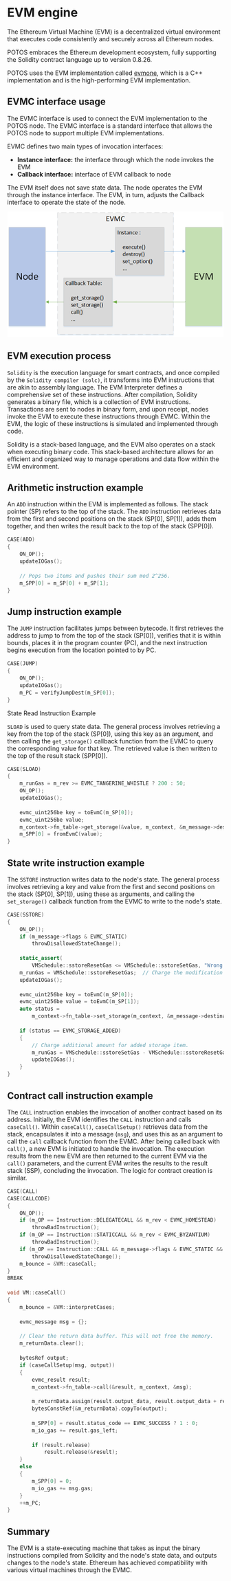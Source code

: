 # EVM engine

The Ethereum Virtual Machine (EVM) is a decentralized virtual environment that executes code consistently and securely across all Ethereum nodes.

POTOS embraces the Ethereum development ecosystem, fully supporting the Solidity contract language up to version 0.8.26.

POTOS uses the EVM implementation called [evmone](https://github.com/ethereum/evmone), which is a C++ implementation and is the high-performing EVM implementation.

## EVMC interface usage

The EVMC interface is used to connect the EVM implementation to the POTOS node. The EVMC interface is a standard interface that allows the POTOS node to support multiple EVM implementations.

EVMC defines two main types of invocation interfaces:

- **Instance interface:** the interface through which the node invokes the EVM
- **Callback interface:** interface of EVM callback to node

The EVM itself does not save state data. The node operates the EVM through the instance interface. The EVM, in turn, adjusts the Callback interface to operate the state of the node.

![](../_static/glossary/evmc.png)

## EVM execution process

`Solidity` is the execution language for smart contracts, and once compiled by the `Solidity compiler (solc)`, it transforms into EVM instructions that are akin to assembly language. The EVM Interpreter defines a comprehensive set of these instructions. After compilation, Solidity generates a binary file, which is a collection of EVM instructions. Transactions are sent to nodes in binary form, and upon receipt, nodes invoke the EVM to execute these instructions through EVMC. Within the EVM, the logic of these instructions is simulated and implemented through code.

Solidity is a stack-based language, and the EVM also operates on a stack when executing binary code. This stack-based architecture allows for an efficient and organized way to manage operations and data flow within the EVM environment.

## Arithmetic instruction example

An `ADD` instruction within the EVM is implemented as follows. The stack pointer (SP) refers to the top of the stack. The `ADD` instruction retrieves data from the first and second positions on the stack (SP[0], SP[1]), adds them together, and then writes the result back to the top of the stack (SPP[0]).

```c
CASE(ADD)
{
    ON_OP();
    updateIOGas();

    // Pops two items and pushes their sum mod 2^256.
    m_SPP[0] = m_SP[0] + m_SP[1];
}
```

## Jump instruction example

The `JUMP` instruction facilitates jumps between bytecode. It first retrieves the address to jump to from the top of the stack (SP[0]), verifies that it is within bounds, places it in the program counter (PC), and the next instruction begins execution from the location pointed to by PC.

```c
CASE(JUMP)
{
    ON_OP();
    updateIOGas();
    m_PC = verifyJumpDest(m_SP[0]);
}
```

State Read Instruction Example

`SLOAD` is used to query state data. The general process involves retrieving a key from the top of the stack (SP[0]), using this key as an argument, and then calling the `get_storage()` callback function from the EVMC to query the corresponding value for that key. The retrieved value is then written to the top of the result stack (SPP[0]).

```c
CASE(SLOAD)
{
    m_runGas = m_rev >= EVMC_TANGERINE_WHISTLE ? 200 : 50;
    ON_OP();
    updateIOGas();

    evmc_uint256be key = toEvmC(m_SP[0]);
    evmc_uint256be value;
    m_context->fn_table->get_storage(&value, m_context, &m_message->destination, &key);
    m_SPP[0] = fromEvmC(value);
}
```

## State write instruction example

The `SSTORE` instruction writes data to the node's state. The general process involves retrieving a key and value from the first and second positions on the stack (SP[0], SP[1]), using these as arguments, and calling the `set_storage()` callback function from the EVMC to write to the node's state.

```c
CASE(SSTORE)
{
    ON_OP();
    if (m_message->flags & EVMC_STATIC)
        throwDisallowedStateChange();

    static_assert(
        VMSchedule::sstoreResetGas <= VMSchedule::sstoreSetGas, "Wrong SSTORE gas costs");
    m_runGas = VMSchedule::sstoreResetGas;  // Charge the modification cost up front.
    updateIOGas();

    evmc_uint256be key = toEvmC(m_SP[0]);
    evmc_uint256be value = toEvmC(m_SP[1]);
    auto status =
        m_context->fn_table->set_storage(m_context, &m_message->destination, &key, &value);

    if (status == EVMC_STORAGE_ADDED)
    {
        // Charge additional amount for added storage item.
        m_runGas = VMSchedule::sstoreSetGas - VMSchedule::sstoreResetGas;
        updateIOGas();
    }
}
```

## Contract call instruction example

The `CALL` instruction enables the invocation of another contract based on its address. Initially, the EVM identifies the `CALL` instruction and calls `caseCall()`. Within `caseCall()`, `caseCallSetup()` retrieves data from the stack, encapsulates it into a message (`msg`), and uses this as an argument to call the `call` callback function from the EVMC. After being called back with `call()`, a new EVM is initiated to handle the invocation. The execution results from the new EVM are then returned to the current EVM via the `call()` parameters, and the current EVM writes the results to the result stack (SSP), concluding the invocation. The logic for contract creation is similar.

```c
CASE(CALL)
CASE(CALLCODE)
{
    ON_OP();
    if (m_OP == Instruction::DELEGATECALL && m_rev < EVMC_HOMESTEAD)
        throwBadInstruction();
    if (m_OP == Instruction::STATICCALL && m_rev < EVMC_BYZANTIUM)
        throwBadInstruction();
    if (m_OP == Instruction::CALL && m_message->flags & EVMC_STATIC && m_SP[2] != 0)
        throwDisallowedStateChange();
    m_bounce = &VM::caseCall;
}
BREAK

void VM::caseCall()
{
    m_bounce = &VM::interpretCases;

    evmc_message msg = {};

    // Clear the return data buffer. This will not free the memory.
    m_returnData.clear();

    bytesRef output;
    if (caseCallSetup(msg, output))
    {
        evmc_result result;
        m_context->fn_table->call(&result, m_context, &msg);

        m_returnData.assign(result.output_data, result.output_data + result.output_size);
        bytesConstRef{&m_returnData}.copyTo(output);

        m_SPP[0] = result.status_code == EVMC_SUCCESS ? 1 : 0;
        m_io_gas += result.gas_left;

        if (result.release)
            result.release(&result);
    }
    else
    {
        m_SPP[0] = 0;
        m_io_gas += msg.gas;
    }
    ++m_PC;
}
```

## Summary

The EVM is a state-executing machine that takes as input the binary instructions compiled from Solidity and the node's state data, and outputs changes to the node's state. Ethereum has achieved compatibility with various virtual machines through the EVMC.
